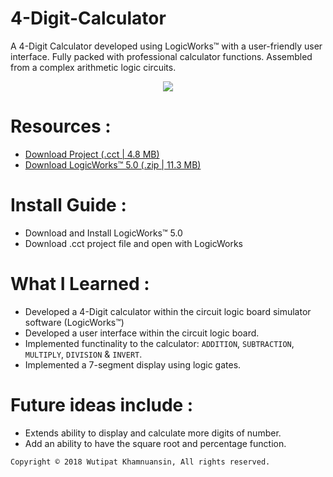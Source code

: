 # 4-Digit-Calculator
A 4-Digit Calculator developed using LogicWorks™ with a user-friendly user interface. Fully packed with professional calculator functions. Assembled from a complex arithmetic logic circuits. 


<p align="center">
  <img src="https://bellmcp.github.io/img/Projects_Calculator.jpg" />
</p>


# Resources :

* [Download Project (.cct | 4.8 MB)](https://bellmcp.github.io/work/Calculator.cct)
* [Download LogicWorks™ 5.0 (.zip | 11.3 MB)](https://bellmcp.github.io/work/LogicWorks5.zip)

# Install Guide :

* Download and Install LogicWorks™ 5.0
* Download .cct project file and open with LogicWorks

# What I Learned :

* Developed a 4-Digit calculator within the circuit logic board simulator software (LogicWorks™)
* Developed a user interface within the circuit logic board.
* Implemented functinality to the calculator: `ADDITION`, `SUBTRACTION`, `MULTIPLY`, `DIVISION` & `INVERT`.
* Implemented a 7-segment display using logic gates.

# Future ideas include :

* Extends ability to display and calculate more digits of number.
* Add an ability to have the square root and percentage function.

`Copyright © 2018 Wutipat Khamnuansin, All rights reserved.`
